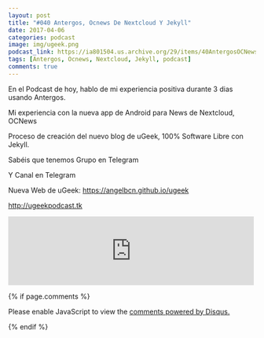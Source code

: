 ```yaml
---
layout: post
title: "#040 Antergos, Ocnews De Nextcloud Y Jekyll"
date: 2017-04-06
categories: podcast
image: img/ugeek.png
podcast_link: https://ia801504.us.archive.org/29/items/40AntergosOCNewsDeNextcloudYJekyll/%2340%20Antergos%2c%20OCNews%20de%20Nextcloud%20y%20Jekyll%20.mp3
tags: [Antergos, Ocnews, Nextcloud, Jekyll, podcast]
comments: true
---
```


En el Podcast de hoy, hablo de mi experiencia positiva durante 3 dias usando Antergos.


Mi experiencia con la nueva app de Android para News de Nextcloud, OCNews


Proceso de creación del nuevo blog de uGeek, 100% Software Libre con Jekyll.


Sabéis que tenemos Grupo en Telegram


Y Canal en Telegram


Nueva Web de uGeek: https://angelbcn.github.io/ugeek 


http://ugeekpodcast.tk 

<iframe src="https://archive.org/embed/40AntergosOCNewsDeNextcloudYJekyll" width="500" height="140" frameborder="0" webkitallowfullscreen="true" mozallowfullscreen="true" allowfullscreen></iframe>


{% if page.comments %}
<div id="disqus_thread"></div>
<script>

/**
*  RECOMMENDED CONFIGURATION VARIABLES: EDIT AND UNCOMMENT THE SECTION BELOW TO INSERT DYNAMIC VALUES FROM YOUR PLATFORM OR CMS.
*  LEARN WHY DEFINING THESE VARIABLES IS IMPORTANT: https://disqus.com/admin/universalcode/#configuration-variables*/
/*
var disqus_config = function () {
this.page.url = PAGE_URL;  // Replace PAGE_URL with your page's canonical URL variable
this.page.identifier = PAGE_IDENTIFIER; // Replace PAGE_IDENTIFIER with your page's unique identifier variable
};
*/
(function() { // DON'T EDIT BELOW THIS LINE
var d = document, s = d.createElement('script');
s.src = 'https://https-angelbcn-github-io-ugeek.disqus.com/embed.js';
s.setAttribute('data-timestamp', +new Date());
(d.head || d.body).appendChild(s);
})();
</script>
<noscript>Please enable JavaScript to view the <a href="https://disqus.com/?ref_noscript">comments powered by Disqus.</a></noscript>
                                
{% endif %}

<script id="dsq-count-scr" src="//https-angelbcn-github-io-ugeek.disqus.com/count.js" async></script>
